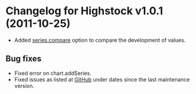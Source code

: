 # Changelog for Highstock v1.0.1 (2011-10-25)

- Added [series.compare](https://api.highcharts.com/highstock/plotOptions.series.compare) option to compare the development of values.

## Bug fixes
- Fixed error on chart.addSeries.
- Fixed issues as listed at [GitHub](https://github.com/highcharts/highcharts/commits/main) under dates since the last maintenance version.